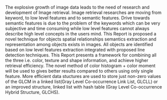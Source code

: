 The explosive growth of image data leads to the need of research and development of
Image retrieval. Image retrieval researches are moving from keyword, to low level features
and to semantic features. Drive towards semantic features is due to the problem of
the keywords which can be very subjective and time consuming while low level features
cannot always describe high level concepts in the users mind.
This Report is proposed a novel technique for objects spatial relationships semantics
extraction and representation among objects exists in images. All objects are identified
based on low level features extraction integrated with proposed line detection techniques.
This Report presents a framework for combining all the three i.e. color, texture
and shape information, and achieve higher retrieval efficiency. The novel method of
color histogram + color moment will be used to gives better results compared to others
using only single feature. More efficient data stuctures are used to store just non-zero
values of the GLCM in a linked list(Gray Level Co-occurrence Link List, GLCLL) or
an improved structure, linked list with hash table (Gray Level Co-occurrence Hybrid
Structure, GLCHS).